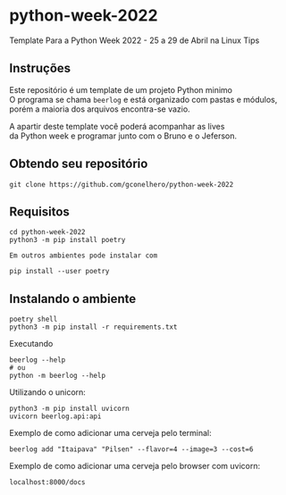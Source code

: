 # python-week-2022

Template Para a Python Week 2022 - 25 a 29 de Abril na Linux Tips

## Instruções

Este repositório é um template de um projeto Python minimo  
O programa se chama `beerlog` e está organizado com pastas
e módulos, porém a maioria dos arquivos encontra-se vazio.

A apartir deste template você poderá acompanhar as lives  
da Python week e programar junto com o Bruno e o Jeferson.

## Obtendo seu repositório

```
git clone https://github.com/gconelhero/python-week-2022
```
## Requisitos

```
cd python-week-2022
python3 -m pip install poetry
```

`Em outros ambientes pode instalar com`

```
pip install --user poetry
```

## Instalando o ambiente

```
poetry shell
python3 -m pip install -r requirements.txt
```

Executando

```
beerlog --help
# ou
python -m beerlog --help
```
Utilizando o unicorn:
```
python3 -m pip install uvicorn
uvicorn beerlog.api:api
```

Exemplo de como adicionar uma cerveja pelo terminal:
```
beerlog add "Itaipava" "Pilsen" --flavor=4 --image=3 --cost=6
```
Exemplo de como adicionar uma cerveja pelo browser com uvicorn:
```
localhost:8000/docs
```